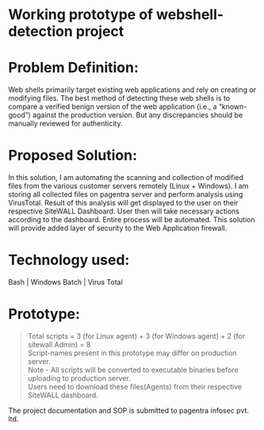 # Working prototype of webshell-detection project 

# Problem Definition:
Web shells primarily target existing web applications and rely on creating or modifying files. The best method of detecting these web shells is to compare a verified benign version of the web application (i.e., a “known-good”) against the production version. But any discrepancies should be manually reviewed for authenticity. 

# Proposed Solution:
In this solution, I am automating the scanning and collection of modified files from the various customer servers remotely (Linux + Windows).  I am storing all collected files on pagentra server and perform analysis using VirusTotal. Result of this analysis will get displayed to the user on their respective SiteWALL Dashboard.  User then will take necessary actions according to the dashboard. Entire process will be automated. This solution will provide added layer of security to the Web Application firewall.  


# Technology used:
Bash | Windows Batch | Virus Total 


# Prototype:
> Total scripts = 3 (for Linux agent) + 3 (for Windows agent) + 2 (for sitewall Admin) = 8   
> Script-names present in this prototype may differ on production server.   
> Note - All scripts will be converted to executable binaries before uploading to production server.   
> Users need to download these files(Agents) from their respective SiteWALL dashboard. 

The project documentation and SOP is submitted to pagentra infosec pvt. ltd.
